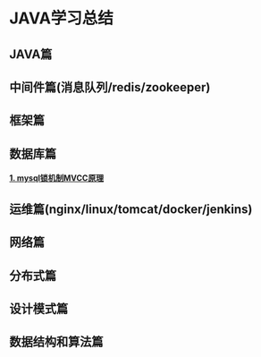 # JAVA学习总结

## JAVA篇



## 中间件篇(消息队列/redis/zookeeper)



## 框架篇



## 数据库篇
#### [1. mysql锁机制MVCC原理](./docs/database/mysql_mvcc.md)


## 运维篇(nginx/linux/tomcat/docker/jenkins)



## 网络篇



## 分布式篇



## 设计模式篇



## 数据结构和算法篇

